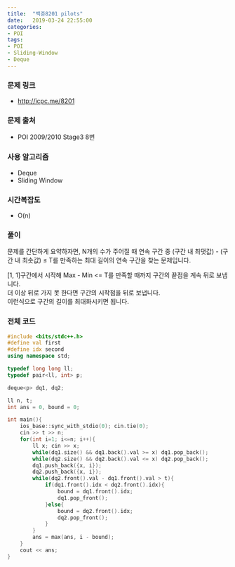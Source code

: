 ```yaml
---
title:  "백준8201 pilots"
date:   2019-03-24 22:55:00
categories:
- POI
tags:
- POI
- Sliding-Window
- Deque
---
```


### 문제 링크
* http://icpc.me/8201

### 문제 출처
* POI 2009/2010 Stage3 8번

### 사용 알고리즘
* Deque
* Sliding Window

### 시간복잡도
* O(n)

### 풀이
문제를 간단하게 요약하자면, N개의 수가 주어질 때 연속 구간 중 (구간 내 최댓값) - (구간 내 최솟값) ≤ T를 만족하는 최대 길이의 연속 구간을 찾는 문제입니다.

[1, 1]구간에서 시작해 Max - Min <= T를 만족할 때까지 구간의 끝점을 계속 뒤로 보냅니다.<br>
더 이상 뒤로 가지 못 한다면 구간의 시작점을 뒤로 보냅니다.<br>
이런식으로 구간의 길이를 최대화시키면 됩니다.

### 전체 코드
```cpp
#include <bits/stdc++.h>
#define val first
#define idx second
using namespace std;

typedef long long ll;
typedef pair<ll, int> p;

deque<p> dq1, dq2;

ll n, t;
int ans = 0, bound = 0;

int main(){
	ios_base::sync_with_stdio(0); cin.tie(0);
	cin >> t >> n;
	for(int i=1; i<=n; i++){
		ll x; cin >> x;
		while(dq1.size() && dq1.back().val >= x) dq1.pop_back();
		while(dq2.size() && dq2.back().val <= x) dq2.pop_back();
		dq1.push_back({x, i});
		dq2.push_back({x, i});
		while(dq2.front().val - dq1.front().val > t){
			if(dq1.front().idx < dq2.front().idx){
				bound = dq1.front().idx;
				dq1.pop_front();
			}else{
				bound = dq2.front().idx;
				dq2.pop_front();
			}
		}
		ans = max(ans, i - bound);
	}
	cout << ans;
}
```
